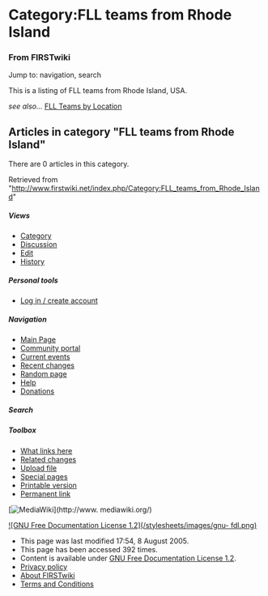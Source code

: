 # Category:FLL teams from Rhode Island

### From FIRSTwiki

Jump to: navigation, search

This is a listing of FLL teams from Rhode Island, USA.

_see also..._ [FLL Teams by Location](/index.php/FLL_Teams_by_Location "FLL
Teams by Location" )

  

## Articles in category "FLL teams from Rhode Island"

There are 0 articles in this category.

Retrieved from
"<http://www.firstwiki.net/index.php/Category:FLL_teams_from_Rhode_Island>"

##### Views

  * [Category](/index.php/Category:FLL_teams_from_Rhode_Island)
  * [Discussion](/index.php?title=Category_talk:FLL_teams_from_Rhode_Island&action=edit)
  * [Edit](/index.php?title=Category:FLL_teams_from_Rhode_Island&action=edit)
  * [History](/index.php?title=Category:FLL_teams_from_Rhode_Island&action=history)

##### Personal tools

  * [Log in / create account](/index.php?title=Special:Userlogin&returnto=Category:FLL_teams_from_Rhode_Island)

[](/index.php/Main_Page "Main Page" )

##### Navigation

  * [Main Page](/index.php/Main_Page)
  * [Community portal](/index.php/FIRSTwiki:Community_portal)
  * [Current events](/index.php/Current_events)
  * [Recent changes](/index.php/Special:Recentchanges)
  * [Random page](/index.php/Special:Random)
  * [Help](/index.php/Help:Contents)
  * [Donations](/index.php/FIRSTwiki:Site_support)

##### Search



##### Toolbox

  * [What links here](/index.php/Special:Whatlinkshere/Category:FLL_teams_from_Rhode_Island)
  * [Related changes](/index.php/Special:Recentchangeslinked/Category:FLL_teams_from_Rhode_Island)
  * [Upload file](/index.php/Special:Upload)
  * [Special pages](/index.php/Special:Specialpages)
  * [Printable version](/index.php?title=Category:FLL_teams_from_Rhode_Island&printable=yes)
  * [Permanent link](/index.php?title=Category:FLL_teams_from_Rhode_Island&oldid=40630)

[![MediaWiki](/skins/common/images/poweredby_mediawiki_88x31.png)](http://www.
mediawiki.org/)

[![GNU Free Documentation License 1.2](/stylesheets/images/gnu-
fdl.png)](http://www.gnu.org/copyleft/fdl.html)

  * This page was last modified 17:54, 8 August 2005.
  * This page has been accessed 392 times.
  * Content is available under [GNU Free Documentation License 1.2](http://www.gnu.org/copyleft/fdl.html "http://www.gnu.org/copyleft/fdl.html" ).
  * [Privacy policy](/index.php/FIRSTwiki:Privacy_policy "FIRSTwiki:Privacy policy" )
  * [About FIRSTwiki](/index.php/FIRSTwiki:About "FIRSTwiki:About" )
  * [Terms and Conditions](/index.php/FIRSTwiki:Terms_and_conditions "FIRSTwiki:Terms and conditions" )

